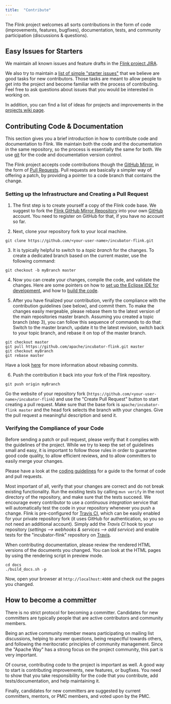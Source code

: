 ```yaml
---
title:  "Contribute"
---
```


The Flink project welcomes all sorts contributions in the form of code (improvements, features, bugfixes), documentation, tests, and community participation (discussions & questions).



## Easy Issues for Starters

We maintain all known issues and feature drafts in the [Flink project JIRA](https://issues.apache.org/jira/browse/FLINK-989?jql=project%20%3D%20FLINK).

We also try to maintain a [list of simple "starter issues"](https://issues.apache.org/jira/browse/FLINK-933?jql=project%20%3D%20FLINK%20AND%20labels%20%3D%20starter) that we believe are good tasks for new contributors. Those tasks are meant to allow people to get into the project and become familiar with the process of contributing. Feel free to ask questions about issues that you would be interested in working on.

In addition, you can find a list of ideas for projects and improvements in the [projects wiki page](http://the/wiki/url).



## Contributing Code & Documentation

This section gives you a brief introduction in how to contribute code and documentation to Flink. We maintain both the code and the documentation in the same repository, so the process is essentially the same for both. We use [git](http://git-scm.com/) for the code and documentation version control.

The Flink project accepts code contributions though the [GitHub Mirror](https://github.com/apache/incubator-flink), in the form of [Pull Requests](https://help.github.com/articles/using-pull-requests). Pull requests are basically a simpler way of offering a patch, by providing a pointer to a code branch that contains the change.


### Setting up the Infrastructure and Creating a Pull Request

1. The first step is to create yourself a copy of the Flink code base. We suggest to fork the [Flink GitHub Mirror Repository](https://github.com/apache/incubator-flink) into your own [GitHub](https://github.com) account. You need to register on GitHub for that, if you have no account so far.

2. Next, clone your repository fork to your local machine.
```
git clone https://github.com/<your-user-name>/incubator-flink.git
```

3. It is typically helpful to switch to a *topic branch* for the changes. To create a dedicated branch based on the current master, use the following command:
```
git checkout -b myBranch master
```

4. Now you can create your changes, compile the code, and validate the changes. Here are some pointers on how to [set up the Eclipse IDE for development](https://github.com/apache/incubator-flink/#eclipse-setup-and-debugging), and how to [build the code](https://github.com/apache/incubator-flink/#build-stratosphere).

5. After you have finalized your contribution, verify the compliance with the contribution guidelines (see below), and commit them. To make the changes easily mergeable, please rebase them to the latest version of the main repositories master branch. Assuming you created a topic branch (step 3), you can follow this sequence of commands to do that:
Switch to the master branch, update it to the latest revision, switch back to your topic branch, and rebase it on top of the master branch.
```
git checkout master
git pull https://github.com/apache/incubator-flink.git master
git checkout myBranch
git rebase master
```
Have a look [here](https://help.github.com/articles/using-git-rebase) for more information about rebasing commits.


6. Push the contribution it back into your fork of the Flink repository.
```
git push origin myBranch
```
Go the website of your repository fork (`https://github.com/<your-user-name>/incubator-flink`) and use the "Create Pull Request" button to start creating a pull request. Make sure that the base fork is `apache/incubator-flink master` and the head fork selects the branch with your changes. Give the pull request a meaningful description and send it.


### Verifying the Compliance of your Code

Before sending a patch or pull request, please verify that it complies with the guidelines of the project. While we try to keep the set of guidelines small and easy, it is important to follow those rules in order to guarantee good code quality, to allow efficient reviews, and to allow committers to easily merge your changes.

Please have a look at the [coding guidelines](coding_guidelines.html) for a guide to the format of code and pull requests.

Most important of all, verify that your changes are correct and do not break existing functionality. Run the existing tests by calling `mvn verify` in the root directory of the repository, and make sure that the tests succeed. We encourage every contributor to use a *continuous integration* service that will automatically test the code in your repository whenever you push a change. Flink is pre-configured for [Travis CI](http://docs.travis-ci.com/), which can be easily enabled for your private repository fork (it uses GitHub for authentication, so you so not need an additional account). Simply add the *Travis CI* hook to your repository (*settings --> webhooks & services --> add service*) and enable tests for the "incubator-flink" repository on [Travis](https://travis-ci.org/profile).

When contributing documentation, please review the rendered HTML versions of the documents you changed. You can look at the HTML pages by using the rendering script in preview mode. 
```
cd docs
./build_docs.sh -p
```
Now, open your browser at `http://localhost:4000` and check out the pages you changed.



## How to become a committer

There is no strict protocol for becoming a committer. Candidates for new committers are typically people that are active contributors and community members.

Being an active community member means participating on mailing list discussions, helping to answer questions, being respectful towards others, and following the meritocratic principles of community management. Since the "Apache Way" has a strong focus on the project community, this part is very important.

Of course, contributing code to the project is important as well. A good way to start is contributing improvements, new features, or bugfixes. You need to show that you take responsibility for the code that you contribute, add tests/documentation, and help maintaining it. 

Finally, candidates for new committers are suggested by current committers, mentors, or PMC members, and voted upon by the PMC.

